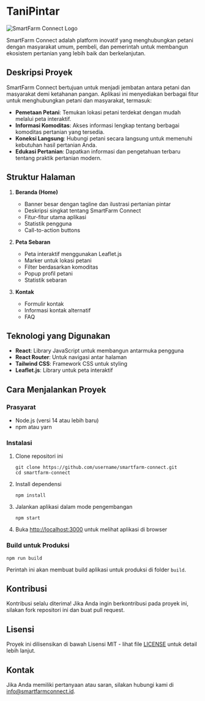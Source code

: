 # TaniPintar

![SmartFarm Connect Logo](./src/assets/images/logo.svg)

SmartFarm Connect adalah platform inovatif yang menghubungkan petani dengan masyarakat umum, pembeli, dan pemerintah untuk membangun ekosistem pertanian yang lebih baik dan berkelanjutan.

## Deskripsi Proyek

SmartFarm Connect bertujuan untuk menjadi jembatan antara petani dan masyarakat demi ketahanan pangan. Aplikasi ini menyediakan berbagai fitur untuk menghubungkan petani dan masyarakat, termasuk:

- **Pemetaan Petani**: Temukan lokasi petani terdekat dengan mudah melalui peta interaktif.
- **Informasi Komoditas**: Akses informasi lengkap tentang berbagai komoditas pertanian yang tersedia.
- **Koneksi Langsung**: Hubungi petani secara langsung untuk memenuhi kebutuhan hasil pertanian Anda.
- **Edukasi Pertanian**: Dapatkan informasi dan pengetahuan terbaru tentang praktik pertanian modern.

## Struktur Halaman

1. **Beranda (Home)**
   - Banner besar dengan tagline dan ilustrasi pertanian pintar
   - Deskripsi singkat tentang SmartFarm Connect
   - Fitur-fitur utama aplikasi
   - Statistik pengguna
   - Call-to-action buttons

2. **Peta Sebaran**
   - Peta interaktif menggunakan Leaflet.js
   - Marker untuk lokasi petani
   - Filter berdasarkan komoditas
   - Popup profil petani
   - Statistik sebaran

3. **Kontak**
   - Formulir kontak
   - Informasi kontak alternatif
   - FAQ

## Teknologi yang Digunakan

- **React**: Library JavaScript untuk membangun antarmuka pengguna
- **React Router**: Untuk navigasi antar halaman
- **Tailwind CSS**: Framework CSS untuk styling
- **Leaflet.js**: Library untuk peta interaktif

## Cara Menjalankan Proyek

### Prasyarat

- Node.js (versi 14 atau lebih baru)
- npm atau yarn

### Instalasi

1. Clone repositori ini
   ```
   git clone https://github.com/username/smartfarm-connect.git
   cd smartfarm-connect
   ```

2. Install dependensi
   ```
   npm install
   ```

3. Jalankan aplikasi dalam mode pengembangan
   ```
   npm start
   ```

4. Buka [http://localhost:3000](http://localhost:3000) untuk melihat aplikasi di browser

### Build untuk Produksi

```
npm run build
```

Perintah ini akan membuat build aplikasi untuk produksi di folder `build`.

## Kontribusi

Kontribusi selalu diterima! Jika Anda ingin berkontribusi pada proyek ini, silakan fork repositori ini dan buat pull request.

## Lisensi

Proyek ini dilisensikan di bawah Lisensi MIT - lihat file [LICENSE](LICENSE) untuk detail lebih lanjut.

## Kontak

Jika Anda memiliki pertanyaan atau saran, silakan hubungi kami di info@smartfarmconnect.id.
